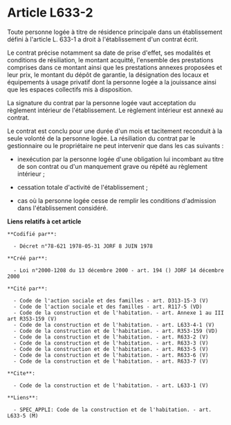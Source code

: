 # Article L633-2

Toute personne logée à titre de résidence principale dans un établissement défini à l'article L. 633-1 a droit à
l'établissement d'un contrat écrit. 

Le contrat précise notamment sa date de prise d'effet, ses modalités et conditions de résiliation, le montant acquitté,
l'ensemble des prestations comprises dans ce montant ainsi que les prestations annexes proposées et leur prix, le montant du
dépôt de garantie, la désignation des locaux et équipements à usage privatif dont la personne logée a la jouissance ainsi que
les espaces collectifs mis à disposition. 

La signature du contrat par la personne logée vaut acceptation du règlement intérieur de l'établissement. Le règlement
intérieur est annexé au contrat. 

Le contrat est conclu pour une durée d'un mois et tacitement reconduit à la seule volonté de la personne logée. La
résiliation du contrat par le gestionnaire ou le propriétaire ne peut intervenir que dans les cas suivants :

- inexécution par la personne logée d'une obligation lui incombant au titre de son contrat ou d'un manquement grave ou répété
au règlement intérieur ;

- cessation totale d'activité de l'établissement ;

- cas où la personne logée cesse de remplir les conditions d'admission dans l'établissement considéré.

**Liens relatifs à cet article**

	**Codifié par**:

	  - Décret n°78-621 1978-05-31 JORF 8 JUIN 1978

	**Créé par**:

	  - Loi n°2000-1208 du 13 décembre 2000 - art. 194 () JORF 14 décembre 2000

	**Cité par**:

	  - Code de l'action sociale et des familles - art. D313-15-3 (V)
	  - Code de l'action sociale et des familles - art. R117-5 (VD)
	  - Code de la construction et de l'habitation. - art. Annexe 1 au III art R353-159 (V)
	  - Code de la construction et de l'habitation. - art. L633-4-1 (V)
	  - Code de la construction et de l'habitation. - art. R353-159 (VD)
	  - Code de la construction et de l'habitation. - art. R633-2 (V)
	  - Code de la construction et de l'habitation. - art. R633-3 (V)
	  - Code de la construction et de l'habitation. - art. R633-5 (V)
	  - Code de la construction et de l'habitation. - art. R633-6 (V)
	  - Code de la construction et de l'habitation. - art. R633-7 (V)

	**Cite**:

	  - Code de la construction et de l'habitation. - art. L633-1 (V)

	**Liens**:

	  - SPEC_APPLI: Code de la construction et de l'habitation. - art. L633-5 (M)
